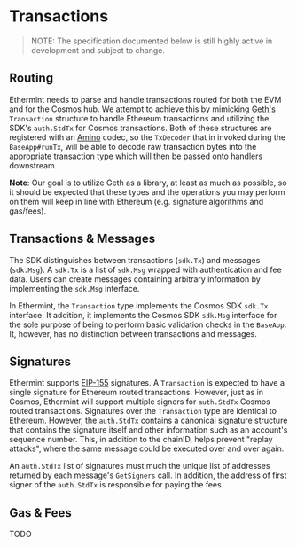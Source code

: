 # Transactions

> NOTE: The specification documented below is still highly active in development
and subject to change.

## Routing

Ethermint needs to parse and handle transactions routed for both the EVM and for
the Cosmos hub. We attempt to achieve this by mimicking [Geth's](https://github.com/ethereum/go-ethereum) `Transaction` structure to handle
Ethereum transactions and utilizing the SDK's `auth.StdTx` for Cosmos
transactions. Both of these structures are registered with an [Amino](https://github.com/tendermint/go-amino) codec, so the `TxDecoder` that in invoked
during the `BaseApp#runTx`, will be able to decode raw transaction bytes into the
appropriate transaction type which will then be passed onto handlers downstream.

__Note__: Our goal is to utilize Geth as a library, at least as much as possible,
so it should be expected that these types and the operations you may perform on
them will keep in line with Ethereum (e.g. signature algorithms and gas/fees).

## Transactions & Messages

The SDK distinguishes between transactions (`sdk.Tx`) and messages (`sdk.Msg`).
A `sdk.Tx` is a list of `sdk.Msg` wrapped with authentication and fee data. Users
can create messages containing arbitrary information by implementing the `sdk.Msg`
interface.

In Ethermint, the `Transaction` type implements the Cosmos SDK `sdk.Tx` interface.
It addition, it implements the Cosmos SDK `sdk.Msg` interface for the sole purpose
of being to perform basic validation checks in the `BaseApp`. It, however, has
no distinction between transactions and messages.

## Signatures

Ethermint supports [EIP-155](https://github.com/ethereum/EIPs/blob/master/EIPS/eip-155.md)
signatures. A `Transaction` is expected to have a single signature for Ethereum
routed transactions. However, just as in Cosmos, Ethermint will support multiple
signers for `auth.StdTx` Cosmos routed transactions. Signatures over the
`Transaction` type are identical to Ethereum. However, the `auth.StdTx` contains
a canonical signature structure that contains the signature itself and other
information such as an account's sequence number. This, in addition to the chainID,
helps prevent "replay attacks", where the same message could be executed over and
over again.

An `auth.StdTx` list of signatures must much the unique list of addresses returned
by each message's `GetSigners` call. In addition, the address of first signer of
the `auth.StdTx` is responsible for paying the fees.

## Gas & Fees

TODO
